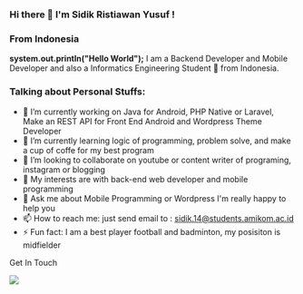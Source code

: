 ### Hi there 👋 I'm Sidik Ristiawan Yusuf !
### From Indonesia

<!--![counter](https://[enmqlquxmsm5ajk].m.pipedream.net)-->



**system.out.println("Hello World");**  I am a Backend Developer and Mobile Developer and also a Informatics Engineering Student 🚀 from Indonesia.

<h3>Talking about Personal Stuffs:</h3>

- 🔭 I’m currently working on Java for Android, PHP Native or Laravel, Make an REST API for Front End Android and Wordpress Theme Developer
- 🌱 I’m currently learning logic of programming, problem solve, and make a cup of coffe for my best program
- 👯 I’m looking to collaborate on youtube or content writer of programing, instagram or blogging
- 🤔 My interests are with back-end web developer and mobile programming
- 💬 Ask me about Mobile Programming or Wordpress I'm really happy to help you
- 📫 How to reach me: just send email to : sidik.14@students.amikom.ac.id
- ⚡ Fun fact: I am a best player football and badminton, my posisiton is midfielder

Get In Touch


<img src="https://github-readme-stats.vercel.app/api?username=sidikry&&show_icons=true&title_color=2f80ed&icon_color=2f80ed&text_color=333333&bg_color=fffefe"/>

